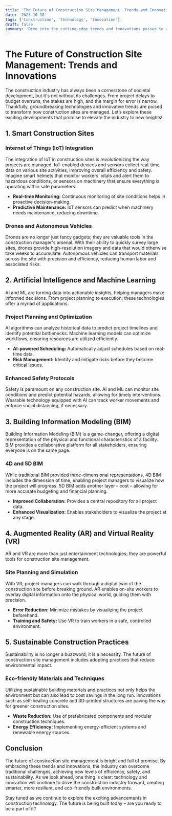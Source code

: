 ```yaml
---
title: 'The Future of Construction Site Management: Trends and Innovations'
date: '2023-10-18'
tags: ['Construction', 'Technology', 'Innovation']
draft: false
summary: 'Dive into the cutting-edge trends and innovations poised to revolutionize how construction sites are managed and operated.'
---
```


# The Future of Construction Site Management: Trends and Innovations

The construction industry has always been a cornerstone of societal development, but it's not without its challenges. From project delays to budget overruns, the stakes are high, and the margin for error is narrow. Thankfully, groundbreaking technologies and innovative trends are poised to transform how construction sites are managed. Let’s explore these exciting developments that promise to elevate the industry to new heights!

## 1. **Smart Construction Sites**

### Internet of Things (IoT) Integration

The integration of IoT in construction sites is revolutionizing the way projects are managed. IoT-enabled devices and sensors collect real-time data on various site activities, improving overall efficiency and safety. Imagine smart helmets that monitor workers’ vitals and alert them to hazardous conditions, or sensors on machinery that ensure everything is operating within safe parameters.

- **Real-time Monitoring:** Continuous monitoring of site conditions helps in proactive decision-making.
- **Predictive Maintenance:** IoT sensors can predict when machinery needs maintenance, reducing downtime.

### Drones and Autonomous Vehicles

Drones are no longer just fancy gadgets; they are valuable tools in the construction manager's arsenal. With their ability to quickly survey large sites, drones provide high-resolution imagery and data that would otherwise take weeks to accumulate. Autonomous vehicles can transport materials across the site with precision and efficiency, reducing human labor and associated risks.

## 2. **Artificial Intelligence and Machine Learning**

AI and ML are turning data into actionable insights, helping managers make informed decisions. From project planning to execution, these technologies offer a myriad of applications.

### Project Planning and Optimization

AI algorithms can analyze historical data to predict project timelines and identify potential bottlenecks. Machine learning models can optimize workflows, ensuring resources are utilized efficiently.

- **AI-powered Scheduling:** Automatically adjust schedules based on real-time data.
- **Risk Management:** Identify and mitigate risks before they become critical issues.

### Enhanced Safety Protocols

Safety is paramount on any construction site. AI and ML can monitor site conditions and predict potential hazards, allowing for timely interventions. Wearable technology equipped with AI can track worker movements and enforce social distancing, if necessary.

## 3. **Building Information Modeling (BIM)**

Building Information Modeling (BIM) is a game-changer, offering a digital representation of the physical and functional characteristics of a facility. BIM provides a collaborative platform for all stakeholders, ensuring everyone is on the same page.

### 4D and 5D BIM

While traditional BIM provided three-dimensional representations, 4D BIM includes the dimension of time, enabling project managers to visualize how the project will progress. 5D BIM adds another layer – cost – allowing for more accurate budgeting and financial planning.

- **Improved Collaboration:** Provides a central repository for all project data.
- **Enhanced Visualization:** Enables stakeholders to visualize the project at any stage.

## 4. **Augmented Reality (AR) and Virtual Reality (VR)**

AR and VR are more than just entertainment technologies; they are powerful tools for construction site management.

### Site Planning and Simulation

With VR, project managers can walk through a digital twin of the construction site before breaking ground. AR enables on-site workers to overlay digital information onto the physical world, guiding them with precision.

- **Error Reduction:** Minimize mistakes by visualizing the project beforehand.
- **Training and Safety:** Use VR to train workers in a safe, controlled environment.

## 5. **Sustainable Construction Practices**

Sustainability is no longer a buzzword; it is a necessity. The future of construction site management includes adopting practices that reduce environmental impact.

### Eco-friendly Materials and Techniques

Utilizing sustainable building materials and practices not only helps the environment but can also lead to cost savings in the long run. Innovations such as self-healing concrete and 3D-printed structures are paving the way for greener construction sites.

- **Waste Reduction:** Use of prefabricated components and modular construction techniques.
- **Energy Efficiency:** Implementing energy-efficient systems and renewable energy sources.

## Conclusion

The future of construction site management is bright and full of promise. By embracing these trends and innovations, the industry can overcome traditional challenges, achieving new levels of efficiency, safety, and sustainability. As we look ahead, one thing is clear: technology and innovation will continue to drive the construction industry forward, creating smarter, more resilient, and eco-friendly built environments.

Stay tuned as we continue to explore the exciting advancements in construction technology. The future is being built today – are you ready to be a part of it?